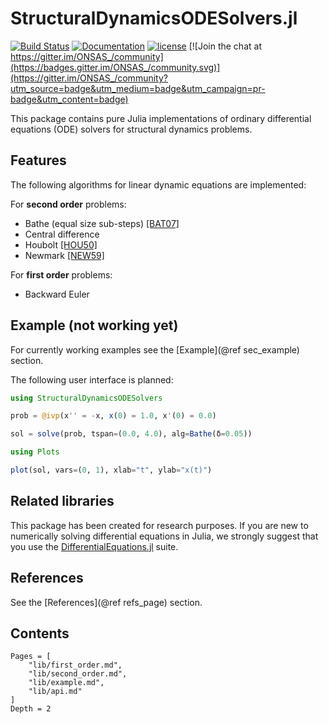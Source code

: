 # StructuralDynamicsODESolvers.jl

[![Build Status](https://github.com/ONSAS/StructuralDynamicsODESolvers.jl/workflows/CI/badge.svg)](https://github.com/ONSAS/StructuralDynamicsODESolvers.jl/actions?query=workflow%3ACI)
[![Documentation](https://img.shields.io/badge/docs-latest-blue.svg)](https://onsas.github.io/StructuralDynamicsODESolvers.jl/dev/)
[![license](https://img.shields.io/github/license/mashape/apistatus.svg?maxAge=2592000)](https://github.com/ONSAS/StructuralDynamicsODESolvers.jl/blob/master/LICENSE)
[![Join the chat at https://gitter.im/ONSAS_/community](https://badges.gitter.im/ONSAS_/community.svg)](https://gitter.im/ONSAS_/community?utm_source=badge&utm_medium=badge&utm_campaign=pr-badge&utm_content=badge)

This package contains pure Julia implementations of ordinary differential equations (ODE)
solvers for structural dynamics problems.

## Features

The following algorithms for linear dynamic equations are implemented:

For **second order**  problems:

- Bathe (equal size sub-steps) [[BAT07]](@ref)
- Central difference
- Houbolt [[HOU50]](@ref)
- Newmark [[NEW59]](@ref)

For **first order** problems:

- Backward Euler

## Example (not working yet)

For currently working examples see the [Example](@ref sec_example) section.

The following user interface is planned:

```julia
using StructuralDynamicsODESolvers

prob = @ivp(x'' = -x, x(0) = 1.0, x'(0) = 0.0)

sol = solve(prob, tspan=(0.0, 4.0), alg=Bathe(δ=0.05))

using Plots

plot(sol, vars=(0, 1), xlab="t", ylab="x(t)")
```

## Related libraries

This package has been created for research purposes. If you are new to numerically solving differential equations in Julia, we strongly suggest that you use the [DifferentialEquations.jl](https://diffeq.sciml.ai/dev/) suite.

## References

See the [References](@ref refs_page) section.

## Contents

```@contents
Pages = [
    "lib/first_order.md",
    "lib/second_order.md",
    "lib/example.md",
    "lib/api.md"
]
Depth = 2
```
